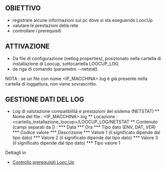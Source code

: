 ## OBIETTIVO

 * registrare alcune informazioni sul pc dove si sta eseguendo LoocUp
 * valutare le prestazioni della rete
 * controllare i prerequisiti

## ATTIVAZIONE

 * Da file di configurazione (netlog.properties), posizionato nella cartella di installazione di Loocup, sottocartella LOOCUP_LOG
 * da riga di comando (parametro --netstat).

NOTA :  se un file con nome <IP_MACCHINA>_<UTENTE>_<AS400>.log è già presente nella cartella di loggattura, non viene sovrascritto.

## GESTIONE DATI DEL LOG

 * Log di valutazione compatibilità e prestazioni del sistema  (NETSTAT)
 ** Nome del file :  <IP_MACCHINA>_<UTENTE>_<AS400>.log
 ** Locazione :  <cartella_installazione_loocup>/LOOCUP_LOG/NETSTAT
 ** Contenuto (campi separati da |) : 
 *** Data
 *** Ora
 *** Tipo dato (ENV, DAT, VER)
 *** Codice valore
 *** Descrizione
 *** Valore 1 (il significato dipende dal tipo dato)
 *** Valore 2 (il significato dipende dal tipo dato)
 *** Valore 3 (il significato dipende dal tipo dato)
 *** Tipo valore 1

Dettagli in
- [Controllo prerequisiti Looc.Up](Sorgenti/DOC/TA/B£AMO/LOBASE_038)

